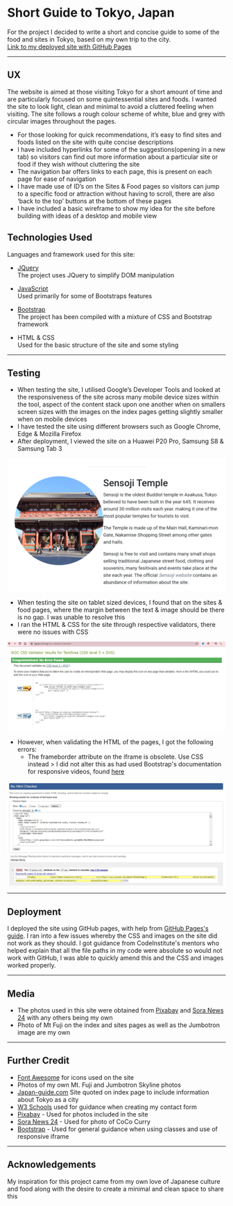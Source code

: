 # Short Guide to Tokyo, Japan

For the project I decided to write a short and concise guide to some of the food and sites in Tokyo, based on my own trip to the city.  
 [Link to my deployed site with GitHub Pages](http://chloe-o.github.io/ms-project-one)

---

## UX

The website is aimed at those visiting Tokyo for a short amount of time and are particularly focused on some quintessential sites and foods.
I wanted the site to look light, clean and minimal to avoid a cluttered feeling when visiting. The site follows a rough colour scheme of white, blue and grey with circular images throughout the pages.

- For those looking for quick recommendations, it’s easy to find sites and foods listed on the site with quite concise descriptions
- I have included hyperlinks for some of the suggestions(opening in a new tab) so visitors can find out more information about a particular site or food if they wish without cluttering the site
- The navigation bar offers links to each page, this is present on each page for ease of navigation
- I have made use of ID’s on the Sites & Food pages so visitors can jump to a specific food or attraction without having to scroll, there are also ‘back to the top’ buttons at the bottom of these pages
- I have included a basic wireframe to show my idea for the site before building with ideas of a desktop and mobile view

## Technologies Used

Languages and framework used for this site:

- [JQuery](https://jquery.com/)  
  The project uses JQuery to simplify DOM manipulation

- [JavaScript](https://www.javascript.com/)  
  Used primarily for some of Bootstraps features

- [Bootstrap](https://getbootstrap.com/)  
  The project has been compiled with a mixture of CSS and Bootstrap framework

- HTML & CSS  
  Used for the basic structure of the site and some styling

---

## Testing

- When testing the site, I utilised Google’s Developer Tools and looked at the responsiveness of the site across many mobile device sizes within the tool, aspect of the content stack upon one another when on smallers screen sizes with the images on the index pages getting slightly smaller when on mobile devices
- I have tested the site using different browsers such as Google Chrome, Edge & Mozilla Firefox
- After deployment, I viewed the site on a Huawei P20 Pro, Samsung S8 & Samsung Tab 3

![View on Tablet](assets\readme-media\sitesnippet.png)

- When testing the site on tablet sized devices, I found that on the sites & food pages, where the margin between the text & image should be there is no gap. I was unable to resolve this
- I ran the HTML & CSS for the site through respective validators, there were no issues with CSS

![CSS Validator](assets\readme-media\cssvalidated.jpg)

- However, when validating the HTML of the pages, I got the following errors:
  - The frameborder attribute on the iframe is obsolete. Use CSS instead > I did not alter this as had used Bootstrap's documentation for responsive videos, found [here](https://getbootstrap.com/docs/4.0/utilities/embed/)

![Index Page HTML](assets\readme-media\htmlvalidated.jpg)

---

## Deployment

I deployed the site using GitHub pages, with help from [GitHub Pages's guide](https://pages.github.com/). I ran into a few issues whereby the CSS and images on the site did not work as they should. I got guidance from CodeInstitute's mentors who helped explain that all the file paths in my code were absolute so would not work with GitHub, I was able to quickly amend this and the CSS and images worked properly.

---

## Media

- The photos used in this site were obtained from [Pixabay](https://pixabay.com/) and [Sora News 24](https://soranews24.com/) with any others being my own
- Photo of Mt Fuji on the index and sites pages as well as the Jumbotron image are my own

---

## Further Credit

- [Font Awesome](https://fontawesome.com/) for icons used on the site
- Photos of my own Mt. Fuji and Jumbotron Skyline photos
- [Japan-guide.com](https://www.japan-guide.com/) Site quoted on index page to include information about Tokyo as a city
- [W3 Schools](https://www.w3schools.com/) used for guidance when creating my contact form
- [Pixabay](https://pixabay.com/) - Used for photos included in the site
- [Sora News 24](https://soranews24.com/) - Used for photo of CoCo Curry
- [Bootstrap](https://getbootstrap.com/) - Used for general guidance when using classes and use of responsive iframe

---

## Acknowledgements

My inspiration for this project came from my own love of Japanese culture and food along with the desire to create a minimal and clean space to share this
